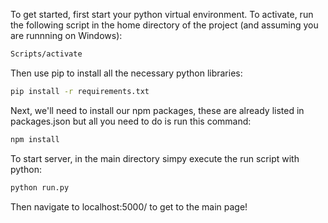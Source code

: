 To get started, first start your python virtual environment. To activate, run the following script in the home directory of the project (and assuming you are runnning on Windows):
```bash    
Scripts/activate
```

Then use pip to install all the necessary python libraries:
```bash
pip install -r requirements.txt
```

Next, we'll need to install our npm packages, these are already listed in packages.json but all you need to do is run this command:
```bash
npm install
```

To start server, in the main directory simpy execute the run script with python:
```bash 
python run.py
```

Then navigate to localhost:5000/ to get to the main page!